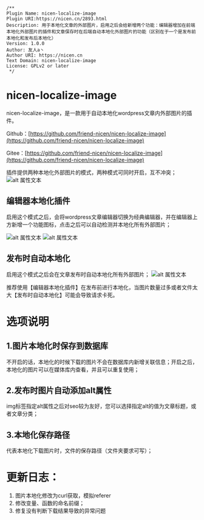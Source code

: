 ```
/**
Plugin Name: nicen-localize-image
Plugin URI:https://nicen.cn/2893.html
Description: 用于本地化文章的外部图片，启用之后会给新增两个功能：编辑器增加在前端本地化外部图片的插件和文章保存时在后端自动本地化外部图片的功能（区别在于一个是发布前本地化和发布后本地化）
Version: 1.0.0
Author: 友人a丶
Author URI: https://nicen.cn
Text Domain: nicen-localize-image
License: GPLv2 or later
 */
```
# nicen-localize-image

nicen-localize-image，是一款用于自动本地化wordpress文章内外部图片的插件。

Github：[https://github.com/friend-nicen/nicen-localize-image](https://github.com/friend-nicen/nicen-localize-image)

Gitee：[https://github.com/friend-nicen/nicen-localize-image](https://github.com/friend-nicen/nicen-localize-image)

插件提供两种本地化外部图片的模式，两种模式可同时开启，互不冲突；
![alt 属性文本](https://nicen.cn/wp-content/uploads/2022/08/1661002814846.png)
## 编辑器本地化插件
   
启用这个模式之后，会将wordpress文章编辑器切换为经典编辑器，并在编辑器上方新增一个功能图标，点击之后可以自动检测并本地化所有外部图片；


![alt 属性文本](https://nicen.cn/wp-content/uploads/2022/08/1661008460684.png)
![alt 属性文本](https://nicen.cn/wp-content/uploads/2022/08/1661008539461.png)

## 发布时自动本地化

启用这个模式之后会在文章发布时自动本地化所有外部图片；
![alt 属性文本](https://nicen.cn/wp-content/uploads/2022/08/1661008642570.png)


推荐使用【编辑器本地化插件】在发布前进行本地化，当图片数量过多或者文件太大【发布时自动本地化】可能会导致请求卡死。



# 选项说明

## 1.图片本地化时保存到数据库

不开启的话，本地化的时候下载的图片不会在数据库内新增关联信息；开启之后，本地化的图片可以在媒体库内查看，并且可以重复使用；

## 2.发布时图片自动添加alt属性

img标签指定alt属性之后对seo较为友好，您可以选择指定alt的值为文章标题，或者文章分类；

## 3.本地化保存路径

代表本地化下载图片时，文件的保存路径（文件夹要求可写）；

# 更新日志：

1. 图片本地化修改为curl获取，模拟referer
2. 修改变量、函数的命名前缀；
3. 修复没有判断下载结果导致的异常问题
